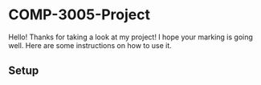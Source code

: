 # COMP-3005-Project

Hello! Thanks for taking a look at my project! I hope your marking is going well. Here are some instructions on how to use it.

## Setup
